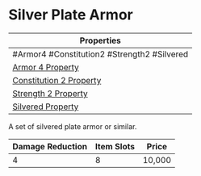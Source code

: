 # Silver Plate Armor

| Properties                                                               |
| ------------------------------------------------------------------------ |
| #Armor4 #Constitution2 #Strength2 #Silvered                              |
| [Armor 4 Property](../Armor%20Properties/Armor%20X%20Property.md)               |
| [Constitution 2 Property](../Armor%20Properties/Constitution%20X%20Property.md) |
| [Strength 2 Property](../Armor%20Properties/Strength%20X%20Property.md)         |
| [Silvered Property](../../../Material%20Properties/Silvered%20Property.md)    |
A set of silvered plate armor or similar.

| Damage Reduction | Item Slots | Price  |
| ---------------- | ---------- | ------ |
| 4                | 8          | 10,000 |
